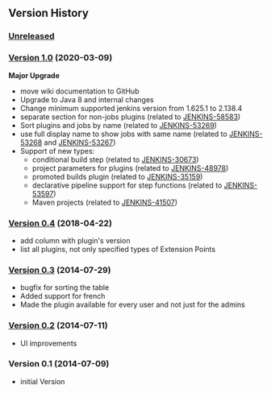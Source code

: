 ## Version History

### [Unreleased]

### [Version 1.0] (2020-03-09)

**Major Upgrade**

- move wiki documentation to GitHub
- Upgrade to Java 8 and internal changes
- Change minimum supported jenkins version from 1.625.1 to 2.138.4
- separate section for non-jobs plugins (related to [JENKINS-58583](https://issues.jenkins-ci.org/browse/JENKINS-58583))
- Sort plugins and jobs by name (related to [JENKINS-53269](https://issues.jenkins-ci.org/browse/JENKINS-53269))
- use full display name to show jobs with same name (related to [JENKINS-53268](https://issues.jenkins-ci.org/browse/JENKINS-53268) and [JENKINS-53267](https://issues.jenkins-ci.org/browse/JENKINS-53267))
- Support of new types:
   - conditional build step (related to [JENKINS-30673](https://issues.jenkins-ci.org/browse/JENKINS-30673))
   - project parameters for plugins (related to [JENKINS-48978](https://issues.jenkins-ci.org/browse/JENKINS-48978))
   - promoted builds plugin (related to [JENKINS-35159](https://issues.jenkins-ci.org/browse/JENKINS-35159))
   - declarative pipeline support for step functions (related to [JENKINS-53597](https://issues.jenkins-ci.org/browse/JENKINS-53597))
   - Maven projects (related to [JENKINS-41507](https://issues.jenkins-ci.org/browse/JENKINS-41507))


### [Version 0.4] (2018-04-22)

-   add column with plugin's version
-   list all plugins, not only specified types of Extension Points

### [Version 0.3] (2014-07-29)

-   bugfix for sorting the table
-   Added support for french
-   Made the plugin available for every user and not just for the admins

### [Version 0.2] (2014-07-11)

-   UI improvements

### Version 0.1 (2014-07-09)

-   initial Version

[Unreleased]: https://github.com/jenkinsci/plugin-usage-plugin/compare/plugin-usage-plugin-1.0...HEAD
[Version 1.0]: https://github.com/jenkinsci/plugin-usage-plugin/compare/plugin-usage-plugin-0.4...plugin-usage-plugin-1.0
[Version 0.4]: https://github.com/jenkinsci/plugin-usage-plugin/compare/plugin-usage-plugin-0.3...plugin-usage-plugin-0.4
[Version 0.3]: https://github.com/jenkinsci/plugin-usage-plugin/compare/plugin-usage-plugin-0.2...plugin-usage-plugin-0.3
[Version 0.2]: https://github.com/jenkinsci/plugin-usage-plugin/compare/plugin-usage-plugin-0.1...plugin-usage-plugin-0.2
